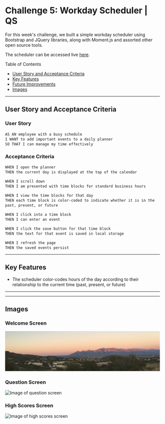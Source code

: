 # Challenge 5: Workday Scheduler | QS

For this week's challenge, we built a simple workday scheduler using Bootstrap and JQuery libraries, along with Moment.js and assorted other open source tools. 

The scheduler can be accessed live [here](https://quaylas.github.io/qs.dayschedule.wk5).

Table of Contents
* [User Story and Acceptance Criteria](#user-story-and-acceptance-criteria)
* [Key Features](#key-features)
* [Future Improvements](#future-improvements)
* [Images](#images)

---

## User Story and Acceptance Criteria

### User Story

```
AS AN employee with a busy schedule
I WANT to add important events to a daily planner
SO THAT I can manage my time effectively
```

### Acceptance Criteria

```
WHEN I open the planner
THEN the current day is displayed at the top of the calendar
```
```
WHEN I scroll down
THEN I am presented with time blocks for standard business hours
```
```
WHEN I view the time blocks for that day
THEN each time block is color-coded to indicate whether it is in the past, present, or future
```
```
WHEN I click into a time block
THEN I can enter an event
```
```
WHEN I click the save button for that time block
THEN the text for that event is saved in local storage
```
```
WHEN I refresh the page
THEN the saved events persist
```

---

## Key Features

* The scheduler color-codes hours of the day according to their relationship to the current time (past, present, or future)

---

---
## Images
### Welcome Screen

![Image of welcome screen](./assets/images/PortfolioHero.jpeg)

### Question Screen

![Image of question screen](./assets/images/questionScreen.png)

### High Scores Screen

![Image of high scores screen](./assets/images/highScoreScreen.png)